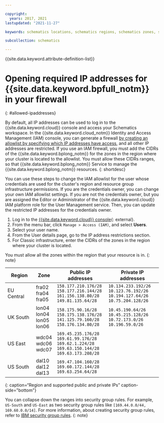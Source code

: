 ```yaml
---

copyright:
  years: 2017, 2021
lastupdated: "2021-11-27"

keywords: schematics locations, schematics regions, schematics zones, schematics endpoints, schematics service endpoints

subcollection: schematics

---
```


{{site.data.keyword.attribute-definition-list}}


# Opening required IP addresses for {{site.data.keyword.bpfull_notm}} in your firewall
{: #allowed-ipaddresses}

By default, all IP addresses can be used to log in to the {{site.data.keyword.cloud}} console and access your Schematics workspace. In the {{site.data.keyword.cloud_notm}} Identity and Access Management (IAM) console, you can generate a firewall [by creating an allowlist by specifying which IP addresses have access](/docs/account?topic=account-ips), and all other IP addresses are restricted. If you use an IAM firewall, you must add the CIDRs of the {{site.data.keyword.bplong_notm}} for the zones in the region where your cluster is located to the allowlist. You must allow these CIDRs ranges, so that {{site.data.keyword.bplong_notm}} Service to manage the {{site.data.keyword.bplong_notm}} resources.
{: shortdesc}

You can use these steps to change the IAM allowlist for the user whose credentials are used for the cluster's region and resource group infrastructure permissions. If you are the credentials owner, you can change your own IAM allowlist settings. If you are not the credentials owner, but you are assigned the Editor or Administrator of the {{site.data.keyword.cloud}} IAM platform role for the User Management service. Then, you can update the restricted IP addresses for the credentials owner.

1. Log in to the [{{site.data.keyword.cloud}} console](https://cloud.ibm.com/login){: external}.
2. From the menu bar, click `Manage > Access (IAM)`, and select **Users**.
3. Select your user name.
4. From the User details page, go to the IP address restrictions section.
5. For Classic infrastructure, enter the CIDRs of the zones in the region where your cluster is located.

You must allow all the zones within the region that your resource is in.
{: note}

| Region | Zone | Public IP addresses | Private IP addresses |
| ------------ | ------------ | ---------- | -------- |
| EU Central | fra02 </br> fra04 </br> fra05 | `158.177.210.176/28` </br> `158.177.216.144/28` </br> `161.156.138.80/28` </br> `149.81.135.64/28` | `10.134.233.192/26` </br> `10.123.76.192/26` </br> `10.194.127.64/26` </br> `10.75.204.128/26` |
| UK South | lon04 </br> lon04 </br> lon05 </br> lon06 | `158.175.90.16/28` </br> `158.175.138.176/28` </br> `141.125.79.160/28` </br> `158.176.134.80/28` | `10.45.190.64/26` </br> `10.45.215.128/26` </br> `10.72.173.0/26` </br> `10.196.59.0/26` |
| US East | wdc04 </br> wdc06 </br> wdc07 | `169.45.235.176/28` </br> `169.61.99.176/28` </br> `169.62.1.224/28` <br> `169.63.150.144/28` </br> `169.63.173.208/28` |
| US South | dal10 </br> dal12 </br> dal13 | `169.47.104.160/28` </br> `169.60.172.144/28` </br> `169.63.254.64/28` |
{: caption=“Region and supported public and private IPs” caption-side="bottom"}

You can collapse down the ranges into security group rules. For example, `US-South` and `US-East` as two security group rules like `[169.44.0.0/44, 169.60.0.0/14]`. For more information, about creating security group rules, refer to [IBM security group rules](/docs/security-groups?topic=security-groups-security-groups-guidelines#rules-1).
{: note}

